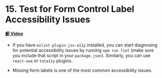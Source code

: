  # 15. Test for Form Control Label Accessibility Issues

**[📹 Video](https://egghead.io/lessons/eslint-test-for-form-control-label-accessibility-issues)**


* If you have `eslint-plugin-jsx-a11y` installed, you can start diagnosing for potential accessibility issues by running `npm run lint` (make sure you include that script in your `package.json`). Similarly, you can use `react-axe` or `tota11y` plugins.

* Missing form labels is one of the most common accessibility issues.
